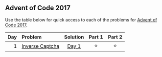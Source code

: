 ## Advent of Code 2017

Use the table below for quick access to each of the problems for [Advent of Code 2017](https://adventofcode.com/2017).

| Day | Problem                                                |      Solution       | Part 1 | Part 2 |
|----:|:-------------------------------------------------------|:-------------------:|:------:|:------:|
|   1 | [Inverse Captcha](https://adventofcode.com/2017/day/1) | [Day 1](Day01.java) | :star: | :star: |